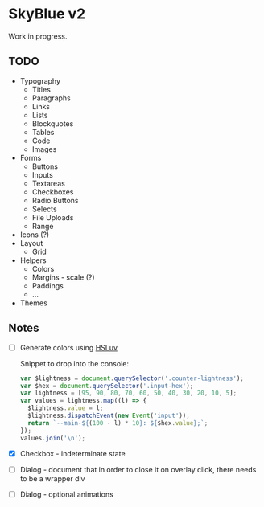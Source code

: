 # SkyBlue v2

Work in progress.

## TODO

- Typography
  - Titles
  - Paragraphs
  - Links
  - Lists
  - Blockquotes
  - Tables
  - Code
  - Images
- Forms
  - Buttons
  - Inputs
  - Textareas
  - Checkboxes
  - Radio Buttons
  - Selects
  - File Uploads
  - Range
- Icons (?)
- Layout
  - Grid
- Helpers
  - Colors
  - Margins - scale (?)
  - Paddings
  - ...
- Themes

## Notes

- [ ] Generate colors using [HSLuv](https://www.hsluv.org/)

  Snippet to drop into the console:

  ```js
  var $lightness = document.querySelector('.counter-lightness');
  var $hex = document.querySelector('.input-hex');
  var lightness = [95, 90, 80, 70, 60, 50, 40, 30, 20, 10, 5];
  var values = lightness.map((l) => {
    $lightness.value = l;
    $lightness.dispatchEvent(new Event('input'));
    return `--main-${(100 - l) * 10}: ${$hex.value};`;
  });
  values.join('\n');
  ```

- [x] Checkbox - indeterminate state
- [ ] Dialog - document that in order to close it on overlay click, there needs to be a wrapper div
- [ ] Dialog - optional animations
